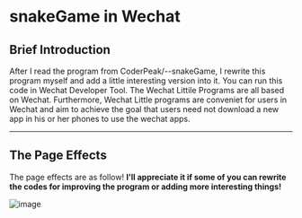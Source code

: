 # snakeGame in Wechat
## Brief Introduction
After I read the program from CoderPeak/--snakeGame, I rewrite this program myself and add a little interesting version into it.
You can run this code in Wechat Developer Tool. The Wechat Littile Programs are all based on Wechat. Furthermore, Wechat Little programs are conveniet for users in Wechat and aim to achieve the goal that users need not download a new app in his or her phones to use the wechat apps.
***
## The Page Effects
The page effects are as follow! **I'll appreciate it if some of you can rewrite the codes for improving the program or adding more interesting things!**

![image](https://github.com/MurasameTeigu/snakeGame-in-Wechat/blob/master/images/001.gif)

